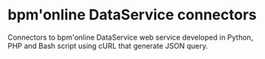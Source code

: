 # bpm'online DataService connectors

Connectors to bpm'online DataService web service developed in Python, PHP and Bash script using cURL that generate JSON query.

